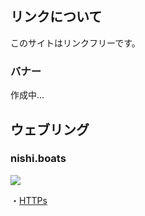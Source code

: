 ## リンクについて
このサイトはリンクフリーです。

### バナー
作成中...

## ウェブリング

### nishi.boats

<img src="https://nishi.boats/banner.gif">

・[HTTPs](https://nishi.boats)